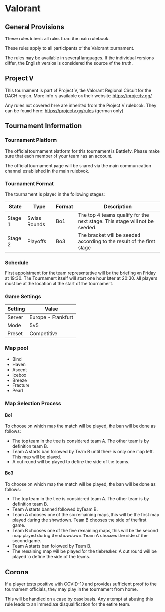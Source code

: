 # Valorant

## General Provisions

These rules inherit all rules from the main rulebook.

These rules apply to all participants of the Valorant tournament.

The rules may be available in several languages. If the individual versions differ, the English version is considered the source of the truth.

## Project V

This tournament is part of Project V, the Valorant Regional Circuit for the DACH region.
More info is available on their website: https://projectv.gg/

Any rules not covered here are inherited from the Project V rulebook.
They can be found here: https://projectv.gg/rules (german only)

## Tournament Information

### Tournament Platform

The official tournament platform for this tournament is Battlefy.
Please make sure that each member of your team has an account.

The official tournament page will be shared via the main communication channel established in the main rulebook.

### Tournament Format

The tournament is played in the following stages:

| State   | Type         | Format | Description                                                                |
|---------|--------------|--------|----------------------------------------------------------------------------|
| Stage 1 | Swiss Rounds | Bo1    | The top 4 teams qualify for the next stage. This stage will not be seeded. |
| Stage 2 | Playoffs     | Bo3    | The bracket will be seeded according to the result of the first stage      |

### Schedule

First appointment for the team representative will be the briefing on Friday at 19:30. The Tournament itself will start one hour later at 20:30.
All players must be at the location at the start of the tournament.

### Game Settings

| Setting | Value              |
|---------|--------------------|
| Server  | Europe - Frankfurt |
| Mode    | 5v5                |
| Preset  | Competitive        |

### Map pool

* Bind
* Haven
* Ascent
* Icebox
* Breeze
* Fracture
* Pearl

### Map Selection Process

#### Bo1

To choose on which map the match will be played, the ban will be done as follows:

* The top team in the tree is considered team A. The other team is by definition team B.
* Team A starts ban followed by Team B until there is only one map left. This map will be played.
* A cut round will be played to define the side of the teams.

#### Bo3

To choose on which map the match will be played, the ban will be done as follows:

* The top team in the tree is considered team A. The other team is by definition team B.
* Team A starts banned followed byTeam B.
* Team A chooses one of the six remaining maps, this will be the first map played during the showdown. Team B chooses the side of the first game.
* Team B chooses one of the five remaining maps, this will be the second map played during the showdown. Team A chooses the side of the second game.
* Team A starts ban followed by Team B.
* The remaining map will be played for the tiebreaker. A cut round will be played to define the side of the teams.


## Corona

If a player tests positive with COVID-19 and provides sufficient proof to the tournament officials, they may play in the tournament from home.

This will be handled on a case by case basis.
Any attempt at abusing this rule leads to an immediate disqualification for the entire team.
